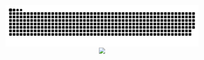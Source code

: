 <p align="center">
  <img src="https://raw.githubusercontent.com/1999AZZAR/1999AZZAR/main/resources/img/grid-snake.svg">
  <img src="https://github.com/root9464/root9464/assets/104570588/4487c7dc-01ff-4295-b60c-9cd68b72a3dd">

</p>
